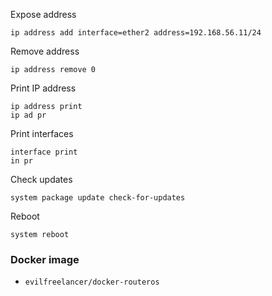 
Expose address
```
ip address add interface=ether2 address=192.168.56.11/24
```

Remove address

```
ip address remove 0
```

Print IP address
```
ip address print
ip ad pr
```

Print interfaces
```
interface print
in pr
```

Check updates
```
system package update check-for-updates
```

Reboot
```
system reboot
```


### Docker image
- `evilfreelancer/docker-routeros`





